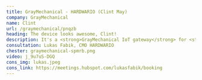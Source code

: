 ```yaml
---
title: GrayMechanical - HARDWARIO (Clint May)
company: GrayMechanical
name: Clint
url: /graymechanical/pnqzb
heading: The device looks awesome, Clint!
description: It's a <strong>GrayMechanical IoT gateway</strong> for <strong>remote monitoring of heat pumps and boilers</strong> and other IoT innovations.<br/><br/>Interested?
consultation: Lukas Fabik, CMO HARDWARIO
chester: graymechanical-spmrb.png
video: j_9u7uS-DGQ
cons_img: lukas.jpeg
cons_link: https://meetings.hubspot.com/lukasfabik/booking
---
```


